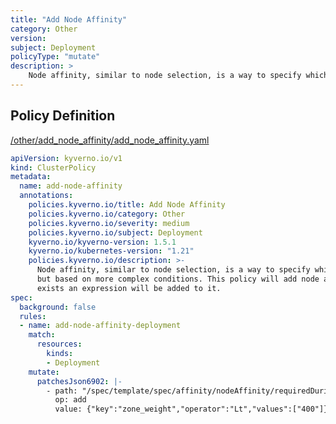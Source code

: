 ```yaml
---
title: "Add Node Affinity"
category: Other
version: 
subject: Deployment
policyType: "mutate"
description: >
    Node affinity, similar to node selection, is a way to specify which node(s) on which Pods will be scheduled but based on more complex conditions. This policy will add node affinity to a Deployment and if one already exists an expression will be added to it.
---
```


## Policy Definition
<a href="https://github.com/kyverno/policies/raw/main//other/add_node_affinity/add_node_affinity.yaml" target="-blank">/other/add_node_affinity/add_node_affinity.yaml</a>

```yaml
apiVersion: kyverno.io/v1
kind: ClusterPolicy
metadata:
  name: add-node-affinity
  annotations:
    policies.kyverno.io/title: Add Node Affinity
    policies.kyverno.io/category: Other
    policies.kyverno.io/severity: medium
    policies.kyverno.io/subject: Deployment
    kyverno.io/kyverno-version: 1.5.1
    kyverno.io/kubernetes-version: "1.21"
    policies.kyverno.io/description: >-
      Node affinity, similar to node selection, is a way to specify which node(s) on which Pods will be scheduled
      but based on more complex conditions. This policy will add node affinity to a Deployment and if one already
      exists an expression will be added to it.
spec:
  background: false
  rules:
  - name: add-node-affinity-deployment
    match:
      resources:
        kinds:
        - Deployment
    mutate:
      patchesJson6902: |-
        - path: "/spec/template/spec/affinity/nodeAffinity/requiredDuringSchedulingIgnoredDuringExecution/nodeSelectorTerms/-1/matchExpressions/-1"
          op: add
          value: {"key":"zone_weight","operator":"Lt","values":["400"]}

```
